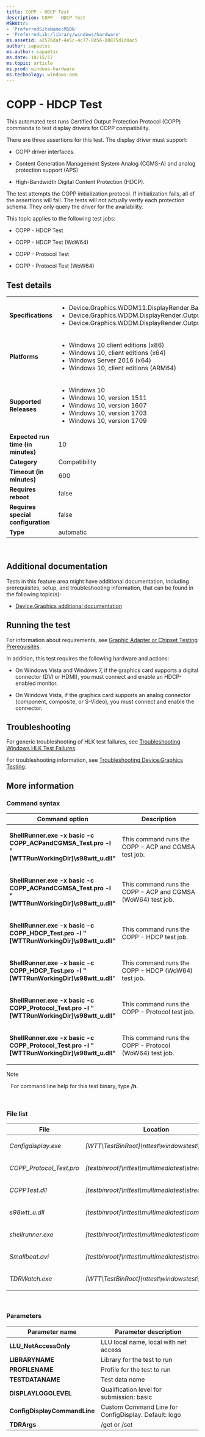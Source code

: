 ```yaml
---
title: COPP - HDCP Test
description: COPP - HDCP Test
MSHAttr:
- 'PreferredSiteName:MSDN'
- 'PreferredLib:/library/windows/hardware'
ms.assetid: a2576daf-4e5c-4c77-8d56-88875d1d0ac5
author: sapaetsc
ms.author: sapaetsc
ms.date: 10/15/17
ms.topic: article
ms.prod: windows-hardware
ms.technology: windows-oem
---
```


# <span id="p_hlk_test.4af28343-37aa-4071-8e05-4923acb7c2a9"></span>COPP - HDCP Test


This automated test runs Certified Output Protection Protocol (COPP) commands to test display drivers for COPP compatibility.

There are three assertions for this test. The display driver must support:

-   COPP driver interfaces.

-   Content Generation Management System Analog (CGMS-A) and analog protection support (APS)

-   High-Bandwidth Digital Content Protection (HDCP).

The test attempts the COPP initialization protocol. If initialization fails, all of the assertions will fail. The tests will not actually verify each protection schema. They only query the driver for the availability.

This topic applies to the following test jobs:

-   COPP - HDCP Test

-   COPP - HDCP Test (WoW64)

-   COPP - Protocol Test

-   COPP - Protocol Test (WoW64)

## Test details
|||
|---|---|
| **Specifications**  | <ul><li>Device.Graphics.WDDM11.DisplayRender.Base</li><li>Device.Graphics.WDDM.DisplayRender.OutputProtection</li><li>Device.Graphics.WDDM.DisplayRender.OutputProtection.Windows7</li></ul> |  
| **Platforms**   | <ul><li>Windows 10 client editions (x86)</li><li>Windows 10, client editions (x64)</li><li>Windows Server 2016 (x64)</li><li>Windows 10, client editions (ARM64)</li></ul> |
| **Supported Releases** | <ul><li>Windows 10</li><li>Windows 10, version 1511</li><li>Windows 10, version 1607</li><li>Windows 10, version 1703</li><li>Windows 10, version 1709</li></ul> |
|**Expected run time (in minutes)**| 10 |
|**Category**| Compatibility |
|**Timeout (in minutes)**| 600 |
|**Requires reboot**| false |
|**Requires special configuration**| false |
|**Type**| automatic |

 

## <span id="Additional_documentation"></span><span id="additional_documentation"></span><span id="ADDITIONAL_DOCUMENTATION"></span>Additional documentation


Tests in this feature area might have additional documentation, including prerequisites, setup, and troubleshooting information, that can be found in the following topic(s):

-   [Device.Graphics additional documentation](device-graphics-additional-documentation.md)

## <span id="Running_the_test"></span><span id="running_the_test"></span><span id="RUNNING_THE_TEST"></span>Running the test


For information about requirements, see [Graphic Adapter or Chipset Testing Prerequisites](graphic-adapter-or-chipset-testing-prerequisites.md).

In addition, this test requires the following hardware and actions:

-   On Windows Vista and Windows 7, if the graphics card supports a digital connector (DVI or HDMI), you must connect and enable an HDCP-enabled monitor.

-   On Windows Vista, if the graphics card supports an analog connector (component, composite, or S-Video), you must connect and enable the connector.

## <span id="Troubleshooting"></span><span id="troubleshooting"></span><span id="TROUBLESHOOTING"></span>Troubleshooting


For generic troubleshooting of HLK test failures, see [Troubleshooting Windows HLK Test Failures](..\user\troubleshooting-windows-hlk-test-failures.md).

For troubleshooting information, see [Troubleshooting Device.Graphics Testing](troubleshooting-devicegraphics-testing.md).

## <span id="More_information"></span><span id="more_information"></span><span id="MORE_INFORMATION"></span>More information


### <span id="Command_syntax"></span><span id="command_syntax"></span><span id="COMMAND_SYNTAX"></span>Command syntax

<table>
<colgroup>
<col width="50%" />
<col width="50%" />
</colgroup>
<thead>
<tr class="header">
<th>Command option</th>
<th>Description</th>
</tr>
</thead>
<tbody>
<tr class="odd">
<td><p><strong>ShellRunner.exe -x basic -c COPP_ACPandCGMSA_Test.pro -l &quot;[WTTRunWorkingDir]\s98wtt_u.dll&quot;</strong></p></td>
<td><p>This command runs the COPP - ACP and CGMSA test job.</p></td>
</tr>
<tr class="even">
<td><p><strong>ShellRunner.exe -x basic -c COPP_ACPandCGMSA_Test.pro -l &quot;[WTTRunWorkingDir]\s98wtt_u.dll&quot;</strong></p></td>
<td><p>This command runs the COPP - ACP and CGMSA (WoW64) test job.</p></td>
</tr>
<tr class="odd">
<td><p><strong>ShellRunner.exe -x basic -c COPP_HDCP_Test.pro -l &quot;[WTTRunWorkingDir]\s98wtt_u.dll&quot;</strong></p></td>
<td><p>This command runs the COPP - HDCP test job.</p></td>
</tr>
<tr class="even">
<td><p><strong>ShellRunner.exe -x basic -c COPP_HDCP_Test.pro -l &quot;[WTTRunWorkingDir]\s98wtt_u.dll</strong>&quot;</p></td>
<td><p>This command runs the COPP - HDCP (WoW64) test job.</p></td>
</tr>
<tr class="odd">
<td><p><strong>ShellRunner.exe -x basic -c COPP_Protocol_Test.pro -l &quot;[WTTRunWorkingDir]\s98wtt_u.dll&quot;</strong></p></td>
<td><p>This command runs the COPP - Protocol test job.</p></td>
</tr>
<tr class="even">
<td><p><strong>ShellRunner.exe -x basic -c COPP_Protocol_Test.pro -l &quot;[WTTRunWorkingDir]\s98wtt_u.dll&quot;</strong></p></td>
<td><p>This command runs the COPP - Protocol (WoW64) test job.</p></td>
</tr>
</tbody>
</table>

>[!NOTE]
>  
For command line help for this test binary, type **/h**.

 

### <span id="File_list"></span><span id="file_list"></span><span id="FILE_LIST"></span>File list

<table>
<colgroup>
<col width="50%" />
<col width="50%" />
</colgroup>
<thead>
<tr class="header">
<th>File</th>
<th>Location</th>
</tr>
</thead>
<tbody>
<tr class="odd">
<td><p><em>Configdisplay.exe</em></p></td>
<td><p><em>[WTT\TestBinRoot]\nttest\windowstest\tools\</em></p></td>
</tr>
<tr class="even">
<td><p><em>COPP_Protocol_Test.pro</em></p></td>
<td><p><em>[testbinroot]\nttest\multimediatest\streaming\</em></p></td>
</tr>
<tr class="odd">
<td><p><em>COPPTest.dll</em></p></td>
<td><p><em>[testbinroot]\nttest\multimediatest\streaming\</em></p></td>
</tr>
<tr class="even">
<td><p><em>s98wtt_u.dll</em></p></td>
<td><p><em>[testbinroot]\nttest\multimediatest\common\</em></p></td>
</tr>
<tr class="odd">
<td><p><em>shellrunner.exe</em></p></td>
<td><p><em>[testbinroot]\nttest\multimediatest\common\wdk\</em></p></td>
</tr>
<tr class="even">
<td><p><em>Smallboat.avi</em></p></td>
<td><p><em>[testbinroot]\nttest\multimediatest\streaming\</em></p></td>
</tr>
<tr class="odd">
<td><p><em>TDRWatch.exe</em></p></td>
<td><p><em>[WTT\TestBinRoot]\nttest\windowstest\graphics\</em></p></td>
</tr>
</tbody>
</table>

 

### <span id="Parameters"></span><span id="parameters"></span><span id="PARAMETERS"></span>Parameters

| Parameter name               | Parameter description                                |
|------------------------------|------------------------------------------------------|
| **LLU\_NetAccessOnly**       | LLU local name, local with net access                |
| **LIBRARYNAME**              | Library for the test to run                          |
| **PROFILENAME**              | Profile for the test to run                          |
| **TESTDATANAME**             | Test data name                                       |
| **DISPLAYLOGOLEVEL**         | Qualification level for submission: basic | premium  |
| **ConfigDisplayCommandLine** | Custom Command Line for ConfigDisplay. Default: logo |
| **TDRArgs**                  | /get or /set                                         |

 

 

 






